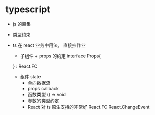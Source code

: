 # typescript

- js 的超集
- 类型约束
- ts 在 react 业务中用法， 直接抄作业

  - 子组件 + props 的约定
    interface Props{

  }
  : React.FC<Props>

  - 组件 state
    - 单向数据流
    - props callback
    - 函数类型 () => void
    - 参数的类型约定
    - React 对 ts 原生支持的非常好
      React.FC
      React.ChangeEvent<HTMLInputElement>
